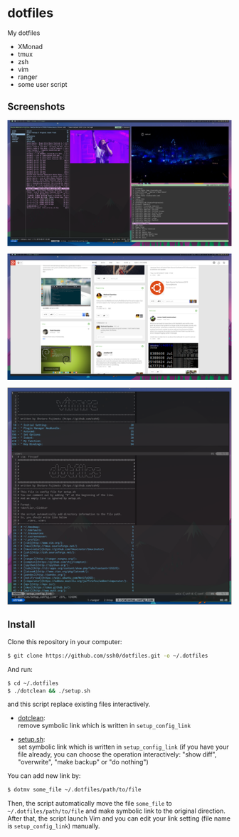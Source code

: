 dotfiles
========

My dotfiles

- XMonad
- tmux
- zsh
- vim
- ranger
- some user script

Screenshots
-----------

![xmonad.png](./screenshots/xmonad.png)

![tmux.browsing](./screenshots/browsing.png)

![vim.png](./screenshots/vim.png)

Install
-------

Clone this repository in your computer:

```bash
$ git clone https://github.com/ssh0/dotfiles.git -o ~/.dotfiles
```

And run:

```bash
$ cd ~/.dotfiles
$ ./dotclean && ./setup.sh
```

and this script replace existing files interactively.

- [dotclean](./dotclean):  
  remove symbolic link which is written in `setup_config_link`

- [setup.sh](./setup.sh):  
  set symbolic link which is written in `setup_config_link`
  (if you have your file already, you can choose the operation
  interactively: "show diff", "overwrite", "make backup" or "do nothing")

You can add new link by:

```bash
$ dotmv some_file ~/.dotfiles/path/to/file
```

Then, the script automatically move the file `some_file` to
`~/.dotfiles/path/to/file` and make symbolic link to the original
direction. After that, the script launch Vim and you can edit your link
setting (file name is `setup_config_link`) manually.
